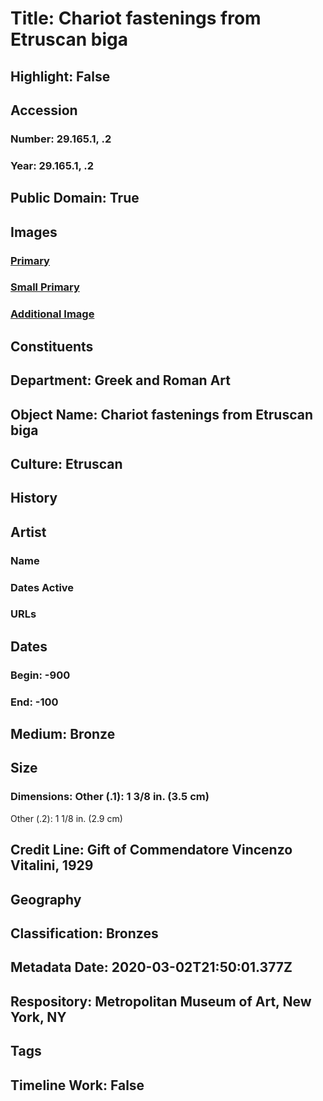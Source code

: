# Title: Chariot fastenings from Etruscan biga
## Highlight: False
## Accession
### Number: 29.165.1, .2
### Year: 29.165.1, .2
## Public Domain: True
## Images
### [Primary](https://images.metmuseum.org/CRDImages/gr/original/DP21025.jpg)
### [Small Primary](https://images.metmuseum.org/CRDImages/gr/web-large/DP21025.jpg)
### [Additional Image](https://images.metmuseum.org/CRDImages/gr/original/DP21024.jpg)
## Constituents
## Department: Greek and Roman Art
## Object Name: Chariot fastenings from Etruscan biga
## Culture: Etruscan
## History
## Artist
### Name
### Dates Active
### URLs
## Dates
### Begin: -900
### End: -100
## Medium: Bronze
## Size
### Dimensions: Other (.1): 1 3/8 in. (3.5 cm)
Other (.2): 1 1/8 in. (2.9 cm)
## Credit Line: Gift of Commendatore Vincenzo Vitalini, 1929
## Geography
## Classification: Bronzes
## Metadata Date: 2020-03-02T21:50:01.377Z
## Respository: Metropolitan Museum of Art, New York, NY
## Tags
## Timeline Work: False